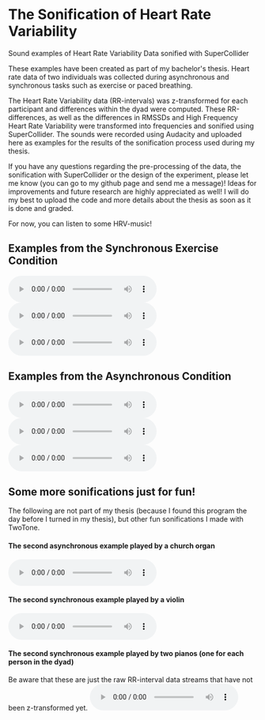 # The Sonification of Heart Rate Variability
Sound examples of Heart Rate Variability Data sonified with SuperCollider

These examples have been created as part of my bachelor's thesis.
Heart rate data of two individuals was collected during asynchronous and synchronous tasks such as exercise or paced breathing.

The Heart Rate Variability data (RR-intervals) was z-transformed for each participant and differences within the dyad were computed. These RR-differences, as well as the differences in RMSSDs and High Frequency Heart Rate Variability were transformed into frequencies and sonified using SuperCollider. The sounds were recorded using Audacity and uploaded here as examples for the results of the sonification process used during my thesis.

If you have any questions regarding the pre-processing of the data, the sonification with SuperCollider or the design of the experiment, please let me know (you can go to my github page and send me a message)! Ideas for improvements and future research are highly appreciated as well! I will do my best to upload the code and more details about the thesis as soon as it is done and graded.

For now, you can listen to some HRV-music!

## Examples from the Synchronous Exercise Condition
<audio src="R1syncExercise.mp3" controls></audio>
<audio src="R4syncExercise.mp3" controls></audio>
<audio src="R5syncExercise.mp3" controls></audio>

## Examples from the Asynchronous Condition
<audio src="R1async.mp3" controls></audio>
<audio src="R2async.mp3" controls></audio>
<audio src="R5async.mp3" controls></audio>



## Some more sonifications just for fun!
The following are not part of my thesis (because I found this program the day before I turned in my thesis), but other fun sonifications I made with TwoTone.
#### The second asynchronous example played by a church organ
<audio src="R2asyncChurch.mp3" controls></audio>
#### The second synchronous example played by a violin
<audio src="R4syncViolin.mp3" controls></audio>
#### The second synchronous example played by two pianos (one for each person in the dyad)
Be aware that these are just the raw RR-interval data streams that have not been z-transformed yet.
<audio src="R4sync2Pianos.mp3" controls></audio>
